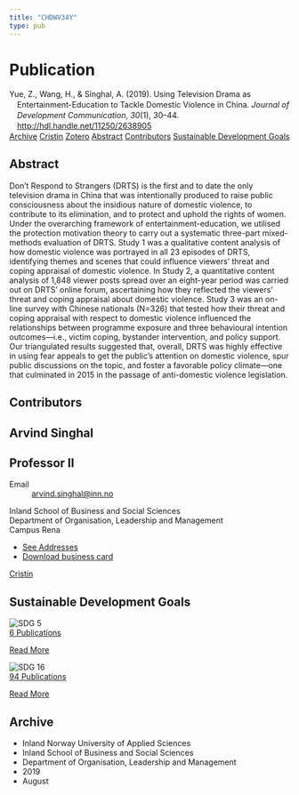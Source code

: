 ```yaml
---
title: "CHDWV34Y"
type: pub
---
```

<h1>Publication</h1>
<article id="csl-bib-container-CHDWV34Y" class="csl-bib-container">
  <div class="csl-bib-body" style="line-height: 1.35; padding-left: 1em; text-indent:-1em;">
  <div class="csl-entry">Yue, Z., Wang, H., &amp; Singhal, A. (2019). Using Television Drama as Entertainment-Education to Tackle Domestic Violence in China. <i>Journal of Development Communication</i>, <i>30</i>(1), 30&#x2013;44. <a href="http://hdl.handle.net/11250/2638905">http://hdl.handle.net/11250/2638905</a></div>
</div>
  <div class="csl-bib-buttons">
    <a href="#taxonomy-article-CHDWV34Y" class="csl-bib-button">Archive</a>
    <a href="https://app.cristin.no/results/show.jsf?id=1718701" alt="Cristin URL" class="csl-bib-button">Cristin</a>
    <a href="http://zotero.org/groups/5402882/items/CHDWV34Y" alt="Zotero URL" class="csl-bib-button">Zotero</a>
    <a href="#abstract-article-CHDWV34Y" class="csl-bib-button">Abstract</a>
    <a href="#contributors-article-CHDWV34Y" class="csl-bib-button">Contributors</a>
    <a href="#sdg-article-CHDWV34Y" class="csl-bib-button">Sustainable Development Goals</a>
  </div>
  <div id="csl-bib-meta-container-CHDWV34Y"></div>
</article>
<div id="csl-bib-meta-CHDWV34Y" class="csl-bib-meta">
  <article id="abstract-article-CHDWV34Y" class="abstract-article">
    <h1>Abstract</h1>
    Don’t Respond to Strangers (DRTS) is the first and to date the only television drama in China that was intentionally produced to raise public consciousness about the insidious nature of domestic violence, to contribute to its elimination, and to protect and uphold the rights of women. Under the overarching framework of entertainment-education, we utilised the protection motivation theory to carry out a systematic three-part mixed-methods evaluation of DRTS. Study 1 was a qualitative content analysis of how domestic violence was portrayed in all 23 episodes of DRTS, identifying themes and scenes that could influence viewers’ threat and coping appraisal of domestic violence. In Study 2, a quantitative content analysis of 1,848 viewer posts spread over an eight-year period was carried out on DRTS’ online forum, ascertaining how they reflected the viewers’ threat and coping appraisal about domestic violence. Study 3 was an on-line survey with Chinese nationals (N=326) that tested how their threat and coping appraisal with respect to domestic violence influenced the relationships between programme exposure and three behavioural intention outcomes—i.e., victim coping, bystander intervention, and policy support. Our triangulated results suggested that, overall, DRTS was highly effective in using fear appeals to get the public’s attention on domestic violence, spur public discussions on the topic, and foster a favorable policy climate—one that culminated in 2015 in the passage of anti-domestic violence legislation.
  </article>
  <article id="contributors-article-CHDWV34Y" class="contributors-article">
    <h1>Contributors</h1>
    <div class="personas"> <div class="vrtx-hinn-person-card"> <div class="photo"> <i class="lar la-user-circle missing-person"></i> </div> <div class="info"> <hgroup><h1>Arvind Singhal</h1> <h2>Professor II</h2> </hgroup><dl> <dt>Email</dt> <dd> <a href="mailto:arvind.singhal@inn.no">arvind.singhal@inn.no</a> </dd> </dl> <p> Inland School of Business and Social Sciences<br> Department of Organisation, Leadership and Management<br> Campus Rena </p> <ul class="vrtx-hinn-links"> <li><a href="https://www.inn.no/english/find-an-employee/arvind-singhal.html#vrtx-hinn-addresses">See Addresses</a></li> <li><a href="https://www.inn.no/english/find-an-employee/arvind-singhal.html?vrtx=vcf">Download business card</a></li> </ul> </div> </div> <a href="https://app.cristin.no/persons/show.jsf?id=863653" alt="Cristin URL" class="personas-cristin">Cristin</a> </div>
  </article>
  <article id="sdg-article-CHDWV34Y" class="sdg-article">
    <h1>Sustainable Development Goals</h1>
    <div class="sdg-container"><div id="sdg5" class="sdg"> <img src="{{< params subfolder >}}images/sdg/sdg05_en.png" class="image" alt="SDG 5"> <div class="sdg-overlay"> <a href="{{< params subfolder >}}en/archive/?sdg=5#archive" class="sdg-publication-count"><span>6</span> Publications</a> <p><a href="https://sdgs.un.org/goals/goal5" class="sdg-read-more">Read More</a></p> </div> </div> <div id="sdg16" class="sdg"> <img src="{{< params subfolder >}}images/sdg/sdg16_en.png" class="image" alt="SDG 16"> <div class="sdg-overlay"> <a href="{{< params subfolder >}}en/archive/?sdg=16#archive" class="sdg-publication-count"><span>94</span> Publications</a> <p><a href="https://sdgs.un.org/goals/goal16" class="sdg-read-more">Read More</a></p> </div> </div></div>
  </article>
  <article id="taxonomy-article-CHDWV34Y" class="taxonomy-article">
    <h1>Archive</h1>
    <ul>
      <li>Inland Norway University of Applied Sciences</li>
      <li>Inland School of Business and Social Sciences</li>
      <li>Department of Organisation, Leadership and Management</li>
      <li>2019</li>
      <li>August</li>
    </ul>
  </article>
</div>
